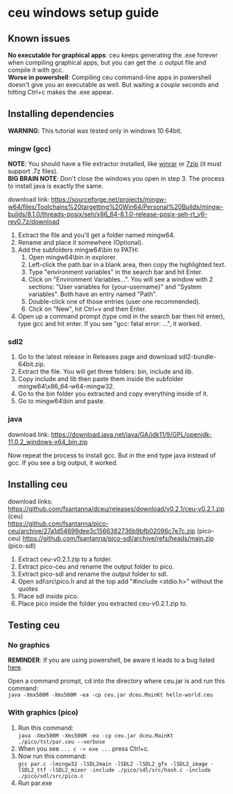 # ceu windows setup guide
## Known issues
__No executable for graphical apps__: ceu keeps generating the .exe forever when compiling graphical apps, but you can get the .c output file and compile it with gcc.\
__Worse in powershell__: Compiling ceu command-line apps in powershell doesn't give you an executable as well. But waiting a couple seconds and hitting Ctrl+c makes the .exe appear.

## Installing dependencies

__WARNING__: This tutorial was tested only in windows 10 64bit.

### mingw (gcc)

__NOTE__: You should have a file extractor installed, like [winrar](https://www.win-rar.com/start.html?&L=0) or [7zip](https://www.7-zip.org/) (it must support .7z files).\
__BIG BRAIN NOTE__: Don't close the windows you open in step 3. The process to install java is exactly the same.

download link: https://sourceforge.net/projects/mingw-w64/files/Toolchains%20targetting%20Win64/Personal%20Builds/mingw-builds/8.1.0/threads-posix/seh/x86_64-8.1.0-release-posix-seh-rt_v6-rev0.7z/download

1. Extract the file and you'll get a folder named mingw64.
2. Rename and place it somewhere (Optional).
3. Add the subfolders mingw64\\bin to PATH:
    1. Open mingw64\\bin in explorer.
    2. Left-click the path bar in a blank area, then copy the highlighted text.
    3. Type "environment variables" in the search bar and hit Enter.
    4. Click on "Environment Variables...". You will see a window with 2 sections: "User variables for {your-username}" and "System variables". Both have an entry named "Path".
    5. Double-click one of those entries (user one recommended).
    6. Click on "New", hit Ctrl+v and then Enter.
4. Open up a command prompt (type cmd in the search bar then hit enter), type gcc and hit enter. If you see "gcc: fatal error: ...", it worked.

### sdl2

1. Go to the latest release in Releases page and download sdl2-bundle-64bit.zip.
2. Extract the file. You will get three folders: bin, include and lib.
3. Copy include and lib then paste them inside the subfolder mingw64\\x86_64-w64-mingw32.
5. Go to the bin folder you extracted and copy everything inside of it.
6. Go to mingw64\\bin and paste.

### java

download link: https://download.java.net/java/GA/jdk11/9/GPL/openjdk-11.0.2_windows-x64_bin.zip

Now repeat the process to install gcc. But in the end type java instead of gcc. If you see a big output, it worked.

## Installing ceu

download links:\
https://github.com/fsantanna/dceu/releases/download/v0.2.1/ceu-v0.2.1.zip (ceu)\
https://github.com/fsantanna/pico-ceu/archive/27a1d54699dee3c1566382736b9bfb02096c7e7c.zip (pico-ceu)
https://github.com/fsantanna/pico-sdl/archive/refs/heads/main.zip (pico-sdl)

1. Extract ceu-v0.2.1.zip to a folder.
2. Extract pico-ceu and rename the output folder to pico.
3. Extract pico-sdl and rename the output folder to sdl.
4. Open sdl\src\pico.h and at the top add "#include <stdio.h>" without the quotes
4. Place sdl inside pico.
5. Place pico inside the folder you extracted ceu-v0.2.1.zip to.

## Testing ceu

### No graphics

__REMINDER__: If you are using powershell, be aware it leads to a bug listed [here](#known-issues).

Open a command prompt, cd into the directory where ceu.jar is and run this command:\
```java -Xmx500M -Xms500M -ea -cp ceu.jar dceu.MainKt hello-world.ceu```

### With graphics (pico)

1. Run this command:\
```java -Xmx500M -Xms500M -ea -cp ceu.jar dceu.MainKt ./pico/tst/par.ceu --verbose```
2. When you see ```... c -> exe ...``` press Ctrl+c.
3. Now run this command:\
```gcc par.c -lmingw32 -lSDL2main -lSDL2 -lSDL2_gfx -lSDL2_image -lSDL2_ttf -lSDL2_mixer -include ./pico/sdl/src/hash.c -include ./pico/sdl/src/pico.c```
4. Run par.exe